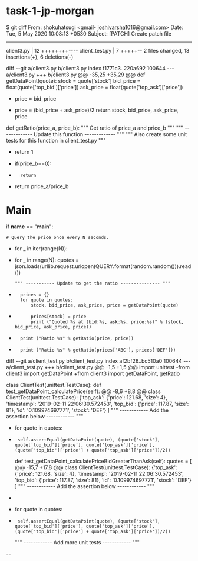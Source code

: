# task-1-jp-morgan
 $ git diff
From: shokuhatsugi <gmail- joshivarsha1016@gmail.com>
Date: Tue, 5 May 2020 10:08:13 +0530
Subject: [PATCH] Create patch file

---
 client3.py     | 12 ++++++++----
 client_test.py |  7 +++++--
 2 files changed, 13 insertions(+), 6 deletions(-)

diff --git a/client3.py b/client3.py
index f1771c3..220a692 100644
--- a/client3.py
+++ b/client3.py
@@ -35,25 +35,29 @@ def getDataPoint(quote):
 	stock = quote['stock']
 	bid_price = float(quote['top_bid']['price'])
 	ask_price = float(quote['top_ask']['price'])
-	price = bid_price
+	price = (bid_price + ask_price)/2
 	return stock, bid_price, ask_price, price
 
 def getRatio(price_a, price_b):
 	""" Get ratio of price_a and price_b """
 	""" ------------- Update this function ------------- """
 	""" Also create some unit tests for this function in client_test.py """
-	return 1
+	if(price_b==0):
+		return
+	return price_a/price_b
 
 # Main
 if __name__ == "__main__":
 
 	# Query the price once every N seconds.
-	for _ in iter(range(N)):
+	for _ in range(N):
 		quotes = json.loads(urllib.request.urlopen(QUERY.format(random.random())).read())
 
 		""" ----------- Update to get the ratio --------------- """
+		prices = {}
 		for quote in quotes:
 			stock, bid_price, ask_price, price = getDataPoint(quote)
+			prices[stock] = price
 			print ("Quoted %s at (bid:%s, ask:%s, price:%s)" % (stock, bid_price, ask_price, price))
 
-		print ("Ratio %s" % getRatio(price, price))
+		print ("Ratio %s" % getRatio(prices['ABC'], prices['DEF']))
diff --git a/client_test.py b/client_test.py
index af2bf26..bc510a0 100644
--- a/client_test.py
+++ b/client_test.py
@@ -1,5 +1,5 @@
 import unittest
-from client3 import getDataPoint
+from client3 import getDataPoint, getRatio
 
 class ClientTest(unittest.TestCase):
   def test_getDataPoint_calculatePrice(self):
@@ -8,6 +8,8 @@ class ClientTest(unittest.TestCase):
       {'top_ask': {'price': 121.68, 'size': 4}, 'timestamp': '2019-02-11 22:06:30.572453', 'top_bid': {'price': 117.87, 'size': 81}, 'id': '0.109974697771', 'stock': 'DEF'}
     ]
     """ ------------ Add the assertion below ------------ """
+    for quote in quotes:
+      self.assertEqual(getDataPoint(quote), (quote['stock'], quote['top_bid']['price'], quote['top_ask']['price'], (quote['top_bid']['price'] + quote['top_ask']['price'])/2))
 
   def test_getDataPoint_calculatePriceBidGreaterThanAsk(self):
     quotes = [
@@ -15,7 +17,8 @@ class ClientTest(unittest.TestCase):
       {'top_ask': {'price': 121.68, 'size': 4}, 'timestamp': '2019-02-11 22:06:30.572453', 'top_bid': {'price': 117.87, 'size': 81}, 'id': '0.109974697771', 'stock': 'DEF'}
     ]
     """ ------------ Add the assertion below ------------ """
-
+    for quote in quotes:
+      self.assertEqual(getDataPoint(quote), (quote['stock'], quote['top_bid']['price'], quote['top_ask']['price'], (quote['top_bid']['price'] + quote['top_ask']['price'])/2))
 
   """ ------------ Add more unit tests ------------ """
 
-- 
